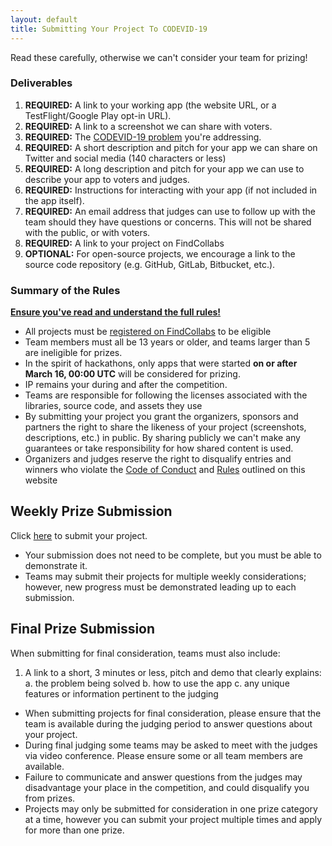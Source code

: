 ```yaml
---
layout: default
title: Submitting Your Project To CODEVID-19
---
```


Read these carefully, otherwise we can't consider your team for prizing!

### Deliverables

1. **REQUIRED:** A link to your working app (the website URL, or a TestFlight/Google Play opt-in URL).
2. **REQUIRED:** A link to a screenshot we can share with voters.
3. **REQUIRED:** The [CODEVID-19 problem](rules.html#the-problems) you're addressing.
4. **REQUIRED:** A short description and pitch for your app we can share on Twitter and social media (140 characters or less)
5. **REQUIRED:** A long description and pitch for your app we can use to describe your app to voters and judges.
6. **REQUIRED:** Instructions for interacting with your app (if not included in the app itself).
7. **REQUIRED:** An email address that judges can use to follow up with the team should they have questions or concerns. This will not be shared with the public, or with voters.
8. **REQUIRED:** A link to your project on FindCollabs
9. **OPTIONAL:** For open-source projects, we encourage a link to the source code repository (e.g. GitHub, GitLab, Bitbucket, etc.).

### Summary of the Rules

**[Ensure you've read and understand the full rules!](rules.html)**

- All projects must be [registered on FindCollabs](https://findcollabs.com/hackathon/codevid-19-isp21fkqtjupchx7kjed) to be eligible
- Team members must all be 13 years or older, and teams larger than 5 are ineligible for prizes.
- In the spirit of hackathons, only apps that were started **on or after March 16, 00:00 UTC** will be considered for prizing.
- IP remains your during and after the competition.
- Teams are responsible for following the licenses associated with the libraries, source code, and assets they use
- By submitting your project you grant the organizers, sponsors and partners the right to share the likeness of your project (screenshots, descriptions, etc.) in public. By sharing publicly we can't make any guarantees or take responsibility for how shared content is used.
- Organizers and judges reserve the right to disqualify entries and winners who violate the [Code of Conduct](/code-of-conduct.html) and [Rules](/policies/rules.html) outlined on this website

## Weekly Prize Submission

Click [here](https://docs.google.com/forms/d/e/1FAIpQLSfN-_kZIHcb2pLG9lMhTGnX797tlXXf4xXyil1-7-ga6phMtA/viewform) to submit your project.

- Your submission does not need to be complete, but you must be able to demonstrate it.
- Teams may submit their projects for multiple weekly considerations; however, new progress must be demonstrated leading up to each submission.

## Final Prize Submission

When submitting for final consideration, teams must also include:

1. A link to a short, 3 minutes or less, pitch and demo that clearly explains:
   a. the problem being solved
   b. how to use the app
   c. any unique features or information pertinent to the judging

- When submitting projects for final consideration, please ensure that the team is available during the judging period to answer questions about your project.
- During final judging some teams may be asked to meet with the judges via video conference. Please ensure some or all team members are available.
- Failure to communicate and answer questions from the judges may disadvantage your place in the competition, and could disqualify you from prizes.
- Projects may only be submitted for consideration in one prize category at a time, however you can submit your project multiple times and apply for more than one prize.
